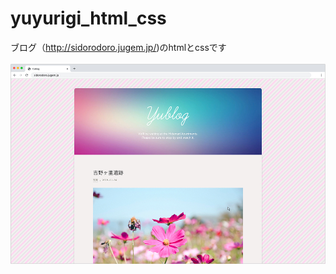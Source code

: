 # yuyurigi_html_css
ブログ（http://sidorodoro.jugem.jp/)のhtmlとcssです<br>
<br>
<img src = "https://raw.githubusercontent.com/yuyurigi/yuyurigi_html_css/master/191229_01.jpg">
